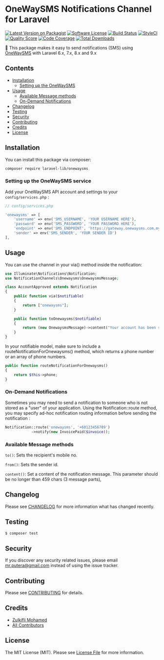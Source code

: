 # OneWaySMS Notifications Channel for Laravel

[![Latest Version on Packagist](https://img.shields.io/packagist/v/laravel-notification-channels/onewaysms.svg?style=flat-square)](https://packagist.org/packages/laravel-notification-channels/onewaysms)
[![Software License](https://img.shields.io/badge/license-MIT-brightgreen.svg?style=flat-square)](LICENSE.md)
[![Build Status](https://img.shields.io/travis/laravel-notification-channels/onewaysms/master.svg?style=flat-square)](https://travis-ci.org/laravel-notification-channels/onewaysms)
[![StyleCI](https://styleci.io/repos/229822475/shield)](https://styleci.io/repos/:style_ci_id)
[![Quality Score](https://img.shields.io/scrutinizer/g/laravel-notification-channels/onewaysms.svg?style=flat-square)](https://scrutinizer-ci.com/g/laravel-notification-channels/onewaysms)
[![Code Coverage](https://img.shields.io/scrutinizer/coverage/g/laravel-notification-channels/onewaysms/master.svg?style=flat-square)](https://scrutinizer-ci.com/g/laravel-notification-channels/onewaysms/?branch=master)
[![Total Downloads](https://img.shields.io/packagist/dt/laravel-notification-channels/onewaysms.svg?style=flat-square)](https://packagist.org/packages/laravel-notification-channels/onewaysms)

📲  This package makes it easy to send notifications (SMS) using [OneWaySMS](https://www.onewaysms.com.my/) with Laravel 6.x, 7.x, 8.x and 9.x

## Contents

- [Installation](#installation)
	- [Setting up the OneWaySMS](#setting-up-the-onewaysms-service)
- [Usage](#usage)
	- [Available Message methods](#available-message-methods)
	- [On-Demand Notifications](#on-demand-notifications)
- [Changelog](#changelog)
- [Testing](#testing)
- [Security](#security)
- [Contributing](#contributing)
- [Credits](#credits)
- [License](#license)


## Installation

You can install this package via composer:
``` bash
composer require laravel-lib/onewaysms
```

### Setting up the OneWaySMS service

Add your OneWaySMS API account and settings to your `config/services.php` :

```php
// config/services.php

'onewaysms' => [
    'username' => env('SMS_USERNAME', 'YOUR USERNAME HERE'),
    'password' => env('SMS_PASSWORD', 'YOUR PASSWORD HERE'),
    'endpoint' => env('SMS_ENDPOINT', 'https://gateway.onewaysms.com.my/api.aspx'),
    'sender' => env('SMS_SENDER', 'YOUR SENDER ID')
],

```

## Usage

You can use the channel in your via() method inside the notification:

```php
use Illuminate\Notifications\Notification;
use NotificationChannels\Onewaysms\OnewaysmsMessage;

class AccountApproved extends Notification
{
    public function via($notifiable)
    {
        return ["onewaysms"];
    }

    public function toOnewaysms($notifiable)
    {
        return (new OnewaysmsMessage)->content("Your account has been successfully approved !");
    }
}
```

In your notifiable model, make sure to include a routeNotificationForOnewaysms() method, which returns a phone number or an array of phone numbers.

```php
public function routeNotificationForOnewaysms()
{
    return $this->phone;
}
```
### On-Demand Notifications
Sometimes you may need to send a notification to someone who is not stored as a "user" of your application. Using the Notification::route method, you may specify ad-hoc notification routing information before sending the notification :

```php
Notification::route('onewaysms', '+60123456789')                      
            ->notify(new InvoicePaid($invoice));
```
### Available Message methods

`to()`: Sets the recipient's mobile no.

`from()`: Sets the sender id.

`content()`: Set a content of the notification message. This parameter should be no longer than 459 chars (3 message parts),

## Changelog

Please see [CHANGELOG](CHANGELOG.md) for more information what has changed recently.

## Testing

``` bash
$ composer test
```

## Security

If you discover any security related issues, please email mr.putera@gmail.com instead of using the issue tracker.

## Contributing

Please see [CONTRIBUTING](CONTRIBUTING.md) for details.

## Credits

- [Zulkifli Mohamed](https://github.com/putera)
- [All Contributors](../../contributors)

## License

The MIT License (MIT). Please see [License File](LICENSE.md) for more information.
